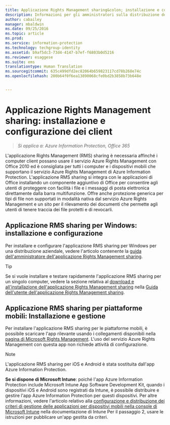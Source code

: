 ```yaml
---
title: Applicazione Rights Management sharing&colon; installazione e configurazione dei client | Azure Information Protection
description: Informazioni per gli amministratori sulla distribuzione dell'applicazione Rights Management (RMS) sharing nei computer e nei dispositivi mobili Windows.
author: cabailey
manager: mbaldwin
ms.date: 09/25/2016
ms.topic: article
ms.prod: 
ms.service: information-protection
ms.technology: techgroup-identity
ms.assetid: b9af5dc3-73d4-4147-b7ef-f6803b0d5216
ms.reviewer: esaggese
ms.suite: ems
translationtype: Human Translation
ms.sourcegitcommit: 635c499dfd2ec82064b659823117cd78b268e74c
ms.openlocfilehash: 200b64f0f6ea13890068cfe0bd2b3858b73b648e


---
```


# Applicazione Rights Management sharing: installazione e configurazione dei client

>*Si applica a: Azure Information Protection, Office 365*

L'applicazione Rights Management (RMS) sharing è necessaria affinché i computer client possano usare il servizio Azure Rights Management con Office 2010 ed è consigliata per tutti i computer e i dispositivi mobili che supportano il servizio Azure Rights Management di Azure Information Protection. L'applicazione RMS sharing si integra con le applicazioni di Office installando un componente aggiuntivo di Office per consentire agli utenti di proteggere con facilità i file e i messaggi di posta elettronica direttamente dalla barra multifunzione. Offre anche protezione generica per tipi di file non supportati in modalità nativa dal servizio Azure Rights Management e un sito per il rilevamento dei documenti che permette agli utenti di tenere traccia dei file protetti e di revocarli.

## Applicazione RMS sharing per Windows: installazione e configurazione
Per installare e configurare l'applicazione RMS sharing per Windows per una distribuzione aziendale, vedere l'articolo contenente la [guida dell'amministratore dell'applicazione Rights Management sharing](../rms-client/sharing-app-admin-guide.md).

> [!TIP]
> Se si vuole installare e testare rapidamente l'applicazione RMS sharing per un singolo computer, vedere la sezione relativa al [download e all'installazione dell'applicazione Rights Management sharing](../rms-client/install-sharing-app.md) nella [Guida dell'utente dell'applicazione Rights Management sharing](../rms-client/sharing-app-user-guide.md).

## Applicazione RMS sharing per piattaforme mobili: Installazione e gestione
Per installare l'applicazione RMS sharing per le piattaforme mobili, è possibile scaricare l'app rilevante usando i collegamenti disponibili nella [pagina di Microsoft Rights Management](http://go.microsoft.com/fwlink/?LinkId=303970). L'uso del servizio Azure Rights Management con questa app non richiede attività di configurazione.

> [!NOTE]
> L'applicazione RMS sharing per iOS e Android è stata sostituita dall'app Azure Information Protection.

**Se si dispone di Microsoft Intune**: poiché l'app Azure Information Protection include Microsoft Intune App Software Development Kit, quando i dispositivi iOS e Android sono registrati da Intune, è possibile distribuire e gestire l'app Azure Information Protection per questi dispositivi. Per altre informazioni, vedere l'articolo relativo alla [configurazione e distribuzione dei criteri di gestione delle applicazioni per dispositivi mobili nella console di Microsoft Intune](/intune/deploy-use/configure-and-deploy-mobile-application-management-policies-in-the-microsoft-intune-console) nella documentazione di Intune Per il passaggio 2, usare le istruzioni per pubblicare un'app gestita da criteri.






<!--HONumber=Sep16_HO4-->


